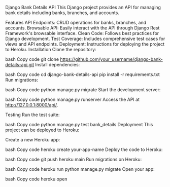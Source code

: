 
Django Bank Details API
This Django project provides an API for managing bank details including banks, branches, and accounts.

Features
API Endpoints: CRUD operations for banks, branches, and accounts.
Browsable API: Easily interact with the API through Django Rest Framework's browsable interface.
Clean Code: Follows best practices for Django development.
Test Coverage: Includes comprehensive test cases for views and API endpoints.
Deployment: Instructions for deploying the project to Heroku.
Installation
Clone the repository:

bash
Copy code
git clone https://github.com/your_username/django-bank-details-api.git
Install dependencies:

bash
Copy code
cd django-bank-details-api
pip install -r requirements.txt
Run migrations:

bash
Copy code
python manage.py migrate
Start the development server:

bash
Copy code
python manage.py runserver
Access the API at http://127.0.0.1:8000/api/.

Testing
Run the test suite:

bash
Copy code
python manage.py test bank_details
Deployment
This project can be deployed to Heroku:

Create a new Heroku app:

bash
Copy code
heroku create your-app-name
Deploy the code to Heroku:

bash
Copy code
git push heroku main
Run migrations on Heroku:

bash
Copy code
heroku run python manage.py migrate
Open your app:

bash
Copy code
heroku open
